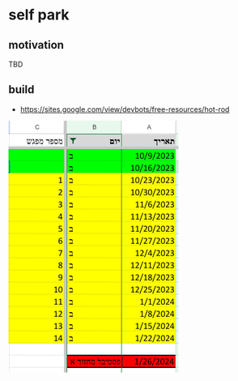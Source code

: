 # self park

## motivation

TBD


## build
* https://sites.google.com/view/devbots/free-resources/hot-rod

![Alt text](image.png)
